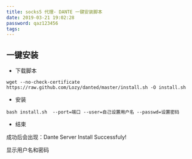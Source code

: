 ```yaml
---
title: socks5 代理- DANTE 一键安装脚本
date: 2019-03-21 19:02:28
password: qaz123456
tags:
---
```


## 一键安装

* 下载脚本

```
wget --no-check-certificate https://raw.github.com/Lozy/danted/master/install.sh -O install.sh
```

* 安装

```
bash install.sh  --port=端口 --user=自己设置用户名 --passwd=设置密码
```

* 结束

成功后会出现：Dante Server Install Successfuly!

显示用户名和密码

